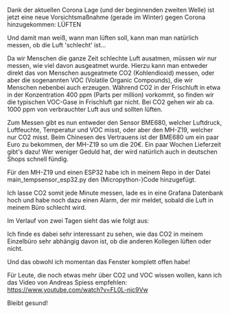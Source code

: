 Dank der aktuellen Corona Lage (und der beginnenden zweiten Welle) ist jetzt eine neue Vorsichtsmaßnahme (gerade im Winter) gegen Corona hinzugekommen: LÜFTEN

Und damit man weiß, wann man lüften soll, kann man man natürlich messen, ob die Luft 'schlecht' ist...

Da wir Menschen die ganze Zeit schlechte Luft ausatmen, müssen wir nur messen, wie viel davon ausgeatmet wurde. Hierzu kann man entweder direkt das von Menschen ausgeatmete CO2 (Kohlendioxid) messen, oder aber die sogenannten VOC (Volatile Organic Compounds), die wir Menschen nebenbei auch erzeugen. Während CO2 in der Frischluft in etwa in der Konzentration 400 ppm (Parts per million) vorkommt, so finden wir die typischen VOC-Gase in Frischluft gar nicht. Bei CO2 gehen wir ab ca. 1000 ppm von verbrauchter Luft aus und sollten lüften.

Zum Messen gibt es nun entweder den Sensor BME680, welcher Luftdruck, Luftfeuchte, Temperatur und VOC misst, oder aber den MH-Z19, welcher nur CO2 misst. Beim Chinesen des Vertrauens ist der BME680 um ein paar Euro zu bekommen, der MH-Z19 so um die 20€. Ein paar Wochen Lieferzeit gibt's dazu! Wer weniger Geduld hat, der wird natürlich auch in deutschen Shops schnell fündig.



Für den MH-Z19 und einen ESP32 habe ich in meinem Repo in der Datei main_tempsensor_esp32.py den (Micropython-)Code hinzugefügt.

Ich lasse CO2 somit jede Minute messen, lade es in eine Grafana Datenbank hoch und habe noch dazu einen Alarm, der mir meldet, sobald die Luft in meinem Büro schlecht wird.

Im Verlauf von zwei Tagen sieht das wie folgt aus:




Ich finde es dabei sehr interessant zu sehen, wie das CO2 in meinem Einzelbüro sehr abhängig davon ist, ob die anderen Kollegen lüften oder nicht.

Und das obwohl ich momentan das Fenster komplett offen habe!

Für Leute, die noch etwas mehr über CO2 und VOC wissen wollen, kann ich das Video von Andreas Spiess empfehlen: https://www.youtube.com/watch?v=FL0L-nic9Vw


Bleibt gesund!
